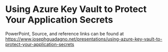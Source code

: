 # Using Azure Key Vault to Protect Your Application Secrets

PowerPoint, Source, and reference links can be found at <https://www.josephguadagno.net/presentations/using-azure-key-vault-to-protect-your-application-secrets>
